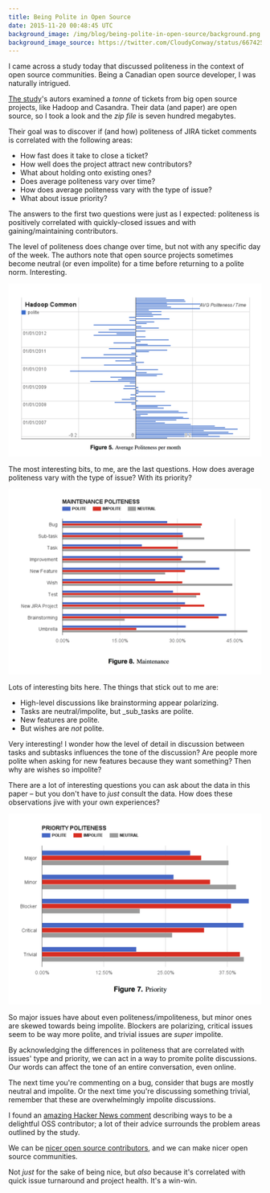 ```yaml
---
title: Being Polite in Open Source
date: 2015-11-20 00:48:45 UTC
background_image: /img/blog/being-polite-in-open-source/background.png
background_image_source: https://twitter.com/CloudyConway/status/667425825248145409
---
```


I came across a study today that discussed politeness in the context of open source communities. Being a Canadian open source developer, I was naturally intrigued.

<!-- more -->

[The study](https://peerj.com/preprints/1515v1/)'s autors examined a _tonne_ of tickets from big open source projects, like Hadoop and Casandra. Their data (and paper) are open source, so I took a look and the _zip file_ is seven hundred megabytes.

Their goal was to discover if (and how) politeness of JIRA ticket comments is correlated with the following areas:

- How fast does it take to close a ticket?
- How well does the project attract new contributors? 
- What about holding onto existing ones?
- Does average politeness vary over time?
- How does average politeness vary with the type of issue? 
- What about issue priority?

The answers to the first two questions were just as I expected: politeness is positively correlated with quickly-closed issues and with gaining/maintaining contributors. 

The level of politeness does change over time, but not with any specific day of the week. The authors note that open source projects sometimes become neutral (or even impolite) for a time before returning to a polite norm. Interesting.

![Politeness tracked over time.](/img/blog/being-polite-in-open-source/time.png)

The most interesting bits, to me, are the last questions. How does average politeness vary with the type of issue? With its priority?

![Politeness varying by type of ticket.](/img/blog/being-polite-in-open-source/type.png)

Lots of interesting bits here. The things that stick out to me are:

- High-level discussions like brainstorming appear polarizing.
- Tasks are neutral/impolite, but _sub_tasks are polite.
- New features are polite.
- But wishes are _not_ polite.

Very interesting! I wonder how the level of detail in discussion between tasks and subtasks influences the tone of the discussion? Are people more polite when asking for new features because they want something? Then why are wishes so impolite? 

There are a lot of interesting questions you can ask about the data in this paper – but you don't have to _just_ consult the data. How does these observations jive with your own experiences?

![Politeness varying over issue priority.](/img/blog/being-polite-in-open-source/priority.png)

So major issues have about even politeness/impoliteness, but minor ones are skewed towards being impolite. Blockers are polarizing, critical issues seem to be way more polite, and trivial issues are _super_ impolite.

By acknowledging the differences in politeness that are correlated with issues' type and priority, we can act in a way to promite polite discussions. Our words can affect the tone of an entire conversation, even online.  

The next time you're commenting on a bug, consider that bugs are mostly neutral and impolite. Or the next time you're discussing something trivial, remember that these are overwhelmingly impolite discussions.

I found an [amazing Hacker News comment](https://news.ycombinator.com/item?id=10598037) describing ways to be a delightful OSS contributor; a lot of their advice surrounds the problem areas outlined by the study.

We can be [nicer open source contributors](http://ashfurrow.com/blog/minswan-for-ios/), and we can make nicer open source communities.

Not _just_ for the sake of being nice, but _also_ because it's correlated with quick issue turnaround and project health. It's a win-win.
